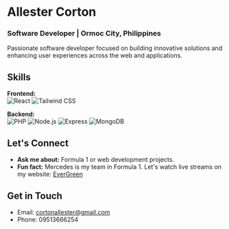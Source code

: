 # Allester Corton
### Software Developer | Ormoc City, Philippines

Passionate software developer focused on building innovative solutions and enhancing user experiences across the web and applications.

## Skills
**Frontend:**  
![React](https://img.shields.io/badge/React-61DAFB?style=flat-square&logo=react&logoColor=black)
![Tailwind CSS](https://img.shields.io/badge/Tailwind_CSS-38B2AC?style=flat-square&logo=tailwind-css&logoColor=white) 

**Backend:**  
![PHP](https://img.shields.io/badge/PHP-777BB4?style=flat-square&logo=php&logoColor=white) 
![Node.js](https://img.shields.io/badge/Node.js-339933?style=flat-square&logo=node.js&logoColor=white) 
![Express](https://img.shields.io/badge/Express-000000?style=flat-square&logo=express&logoColor=white) 
![MongoDB](https://img.shields.io/badge/MongoDB-47A248?style=flat-square&logo=mongodb&logoColor=white)  

## Let's Connect
- **Ask me about:** Formula 1 or web development projects.
- **Fun fact:** Mercedes is my team in Formula 1. Let's watch live streams on my website: [EverGreen](https://evergreenstreams.vercel.app/)

## Get in Touch
- Email: [cortonallester@gmail.com](mailto:cortonallester@gmail.com)
- Phone: 09513666254
